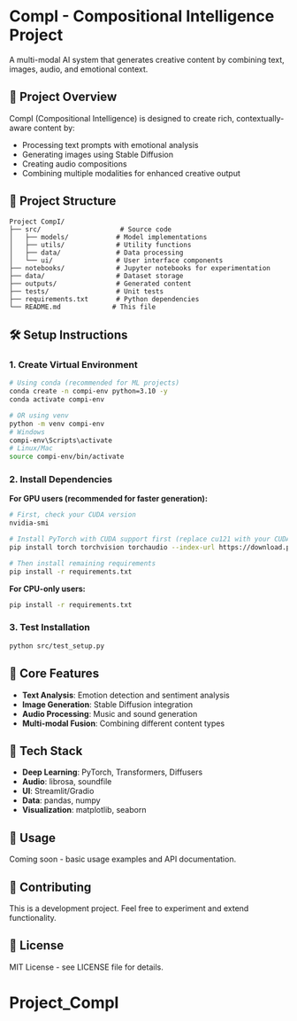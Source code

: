 # CompI - Compositional Intelligence Project

A multi-modal AI system that generates creative content by combining text, images, audio, and emotional context.

## 🚀 Project Overview

CompI (Compositional Intelligence) is designed to create rich, contextually-aware content by:

- Processing text prompts with emotional analysis
- Generating images using Stable Diffusion
- Creating audio compositions
- Combining multiple modalities for enhanced creative output

## 📁 Project Structure

```
Project CompI/
├── src/                    # Source code
│   ├── models/            # Model implementations
│   ├── utils/             # Utility functions
│   ├── data/              # Data processing
│   └── ui/                # User interface components
├── notebooks/             # Jupyter notebooks for experimentation
├── data/                  # Dataset storage
├── outputs/               # Generated content
├── tests/                 # Unit tests
├── requirements.txt       # Python dependencies
└── README.md             # This file
```

## 🛠️ Setup Instructions

### 1. Create Virtual Environment

```bash
# Using conda (recommended for ML projects)
conda create -n compi-env python=3.10 -y
conda activate compi-env

# OR using venv
python -m venv compi-env
# Windows
compi-env\Scripts\activate
# Linux/Mac
source compi-env/bin/activate
```

### 2. Install Dependencies

**For GPU users (recommended for faster generation):**

```bash
# First, check your CUDA version
nvidia-smi

# Install PyTorch with CUDA support first (replace cu121 with your CUDA version)
pip install torch torchvision torchaudio --index-url https://download.pytorch.org/whl/cu121

# Then install remaining requirements
pip install -r requirements.txt
```

**For CPU-only users:**

```bash
pip install -r requirements.txt
```

### 3. Test Installation

```bash
python src/test_setup.py
```

## 🎯 Core Features

- **Text Analysis**: Emotion detection and sentiment analysis
- **Image Generation**: Stable Diffusion integration
- **Audio Processing**: Music and sound generation
- **Multi-modal Fusion**: Combining different content types

## 🔧 Tech Stack

- **Deep Learning**: PyTorch, Transformers, Diffusers
- **Audio**: librosa, soundfile
- **UI**: Streamlit/Gradio
- **Data**: pandas, numpy
- **Visualization**: matplotlib, seaborn

## 📝 Usage

Coming soon - basic usage examples and API documentation.

## 🤝 Contributing

This is a development project. Feel free to experiment and extend functionality.

## 📄 License

MIT License - see LICENSE file for details.
# Project_CompI
